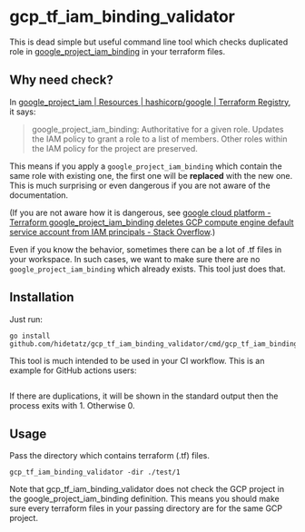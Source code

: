 # gcp_tf_iam_binding_validator

This is dead simple but useful command line tool which checks duplicated role in [google_project_iam_binding](https://registry.terraform.io/providers/hashicorp/google/latest/docs/resources/google_project_iam) in your terraform files.

## Why need check?

In [google_project_iam | Resources | hashicorp/google | Terraform Registry](https://registry.terraform.io/providers/hashicorp/google/latest/docs/resources/google_project_iam), it says:

> google_project_iam_binding: Authoritative for a given role. Updates the IAM policy to grant a role to a list of members. Other roles within the IAM policy for the project are preserved.

This means if you apply a `google_project_iam_binding` which contain the same role with existing one, the first one will be **replaced** with the new one. This is much surprising or even dangerous if you are not aware of the documentation.

(If you are not aware how it is dangerous, see [google cloud platform - Terraform google_project_iam_binding deletes GCP compute engine default service account from IAM principals - Stack Overflow](https://stackoverflow.com/questions/70703088/terraform-google-project-iam-binding-deletes-gcp-compute-engine-default-service).)

Even if you know the behavior, sometimes there can be a lot of .tf files in your workspace. In such cases, we want to make sure there are no `google_project_iam_binding` which already exists. This tool just does that.

## Installation

Just run:

```shell
go install github.com/hidetatz/gcp_tf_iam_binding_validator/cmd/gcp_tf_iam_binding_validator@latest
```

This tool is much intended to be used in your CI workflow.
This is an example for GitHub actions users:

```yaml
```

If there are duplications, it will be shown in the standard output then the process exits with 1. Otherwise 0.

## Usage

Pass the directory which contains terraform (.tf) files.

```shell
gcp_tf_iam_binding_validator -dir ./test/1
```

Note that gcp_tf_iam_binding_validator does not check the GCP project in the google_project_iam_binding definition. This means you should make sure every terraform files in your passing directory are for the same GCP project.
